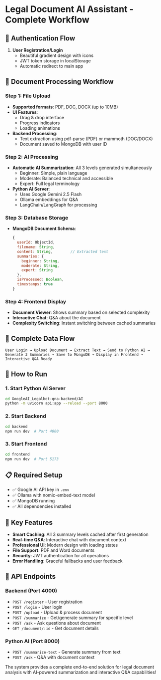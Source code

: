 # Legal Document AI Assistant - Complete Workflow

## 🔐 Authentication Flow
1. **User Registration/Login**
   - Beautiful gradient design with icons
   - JWT token storage in localStorage
   - Automatic redirect to main app

## 📄 Document Processing Workflow

### Step 1: File Upload
- **Supported formats**: PDF, DOC, DOCX (up to 10MB)
- **UI Features**: 
  - Drag & drop interface
  - Progress indicators
  - Loading animations
- **Backend Processing**:
  - Text extraction using pdf-parse (PDF) or mammoth (DOC/DOCX)
  - Document saved to MongoDB with user ID

### Step 2: AI Processing
- **Automatic AI Summarization**: All 3 levels generated simultaneously
  - Beginner: Simple, plain language
  - Moderate: Balanced technical and accessible
  - Expert: Full legal terminology
- **Python AI Server**: 
  - Uses Google Gemini 2.5 Flash
  - Ollama embeddings for Q&A
  - LangChain/LangGraph for processing

### Step 3: Database Storage
- **MongoDB Document Schema**:
  ```javascript
  {
    userId: ObjectId,
    filename: String,
    content: String,        // Extracted text
    summaries: {
      beginner: String,
      moderate: String,
      expert: String
    },
    isProcessed: Boolean,
    timestamps: true
  }
  ```

### Step 4: Frontend Display
- **Document Viewer**: Shows summary based on selected complexity
- **Interactive Chat**: Q&A about the document
- **Complexity Switching**: Instant switching between cached summaries

## 🔄 Complete Data Flow

```
User Login → Upload Document → Extract Text → Send to Python AI → 
Generate 3 Summaries → Save to MongoDB → Display in Frontend → 
Interactive Q&A Ready
```

## 🚀 How to Run

### 1. Start Python AI Server
```bash
cd GoogleAI_Legalbot-qna-backend/AI
python -m uvicorn api:app --reload --port 8000
```

### 2. Start Backend
```bash
cd backend
npm run dev  # Port 4000
```

### 3. Start Frontend
```bash
cd frontend
npm run dev  # Port 5173
```

## 📋 Required Setup
- ✅ Google AI API key in `.env`
- ✅ Ollama with nomic-embed-text model
- ✅ MongoDB running
- ✅ All dependencies installed

## 🎯 Key Features
- **Smart Caching**: All 3 summary levels cached after first generation
- **Real-time Q&A**: Interactive chat with document context
- **Professional UI**: Modern design with loading states
- **File Support**: PDF and Word documents
- **Security**: JWT authentication for all operations
- **Error Handling**: Graceful fallbacks and user feedback

## 🔧 API Endpoints

### Backend (Port 4000)
- `POST /register` - User registration
- `POST /login` - User login
- `POST /upload` - Upload & process document
- `POST /summarize` - Get/generate summary for specific level
- `POST /ask` - Ask questions about document
- `GET /document/:id` - Get document details

### Python AI (Port 8000)
- `POST /summarize-text` - Generate summary from text
- `POST /ask` - Q&A with document context

The system provides a complete end-to-end solution for legal document analysis with AI-powered summarization and interactive Q&A capabilities!